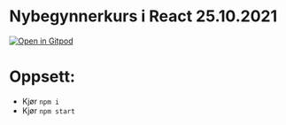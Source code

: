 # Nybegynnerkurs i React 25.10.2021

[![Open in Gitpod](https://gitpod.io/button/open-in-gitpod.svg)](https://gitpod.io/#https://github.com/koseprogg/react-kurs)

# Oppsett:

- Kjør `npm i`
- Kjør `npm start`

